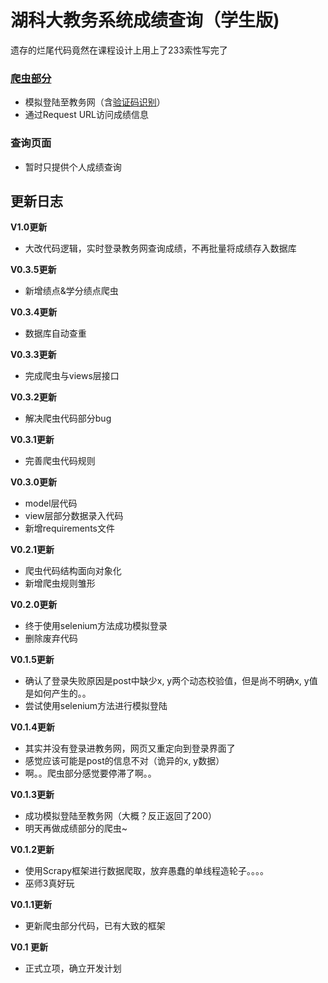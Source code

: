 # 湖科大教务系统成绩查询（学生版)

遗存的烂尾代码竟然在课程设计上用上了233索性写完了

### [爬虫部分](https://github.com/EwdAger/ScoreQuery/blob/master/cjcx/jwc_spider.py)

- 模拟登陆至教务网（含[验证码识别](https://github.com/EwdAger/ScoreQuery/blob/master/cjcx/captcha_verify.py)）
- 通过Request URL访问成绩信息


### 查询页面

- 暂时只提供个人成绩查询


## 更新日志

**V1.0更新**

- 大改代码逻辑，实时登录教务网查询成绩，不再批量将成绩存入数据库

**V0.3.5更新**

- 新增绩点&学分绩点爬虫

**V0.3.4更新**

- 数据库自动查重

**V0.3.3更新**

- 完成爬虫与views层接口

**V0.3.2更新**

- 解决爬虫代码部分bug

**V0.3.1更新**

- 完善爬虫代码规则

**V0.3.0更新**

- model层代码
- view层部分数据录入代码
- 新增requirements文件

**V0.2.1更新**

- 爬虫代码结构面向对象化
- 新增爬虫规则雏形

**V0.2.0更新**

- 终于使用selenium方法成功模拟登录
- 删除废弃代码

**V0.1.5更新**

- 确认了登录失败原因是post中缺少x, y两个动态校验值，但是尚不明确x, y值是如何产生的。。
- 尝试使用selenium方法进行模拟登陆

**V0.1.4更新**

- 其实并没有登录进教务网，网页又重定向到登录界面了
- 感觉应该可能是post的信息不对（诡异的x, y数据）
- 啊。。爬虫部分感觉要停滞了啊。。

**V0.1.3更新**

- 成功模拟登陆至教务网（大概？反正返回了200）
- 明天再做成绩部分的爬虫~


**V0.1.2更新**

- 使用Scrapy框架进行数据爬取，放弃愚蠢的单线程造轮子。。。。
- 巫师3真好玩


**V0.1.1更新**

- 更新爬虫部分代码，已有大致的框架

**V0.1 更新**

- 正式立项，确立开发计划 
